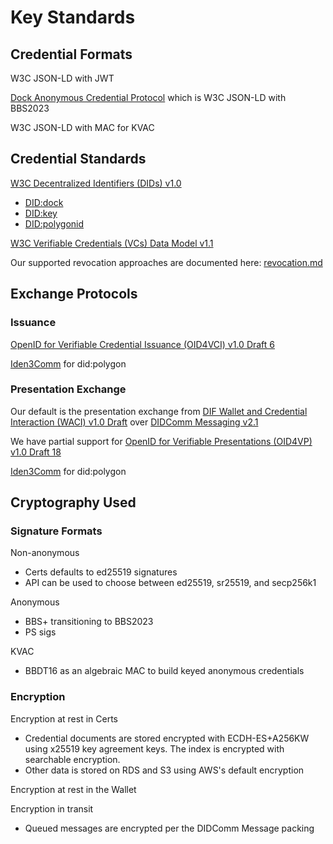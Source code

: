 # Key Standards

## Credential Formats

W3C JSON-LD with JWT

[Dock Anonymous Credential Protocol](https://github.com/docknetwork/crypto-wasm-ts/tree/master/src/anonymous-credentials) which is W3C JSON-LD with BBS2023

W3C JSON-LD with MAC for KVAC

## Credential Standards

[W3C Decentralized Identifiers (DIDs) v1.0](https://w3c.github.io/did-core/)

* [DID:dock](https://github.com/docknetwork/dock-did-driver/blob/master/Dock%20DID%20method%20specification.md)
* [DID:key](https://w3c-ccg.github.io/did-method-key/)
* [DID:polygonid](https://github.com/0xPolygonID/did-polygonid/blob/main/did-polygonid-method.md)

[W3C Verifiable Credentials (VCs) Data Model v1.1](https://www.w3.org/TR/2022/REC-vc-data-model-20220303/)

Our supported revocation approaches are documented here:  [revocation.md](revocation.md "mention")

## Exchange Protocols

### Issuance

[OpenID for Verifiable Credential Issuance (OID4VCI) v1.0 Draft 6](https://openid.net/specs/openid-4-verifiable-credential-issuance-1\_0.html)

[Iden3Comm](https://devs.polygonid.com/docs/wallet/wallet-sdk/polygonid-sdk/iden3comm/overview/) for did:polygon

### Presentation Exchange

Our default is the presentation exchange from [DIF Wallet and Credential Interaction (WACI) v1.0 Draft](https://identity.foundation/waci-didcomm/) over [DIDComm Messaging v2.1](https://identity.foundation/didcomm-messaging/spec/v2.1)

We have partial support for [OpenID for Verifiable Presentations (OID4VP) v1.0 Draft 18](https://openid.net/specs/openid-4-verifiable-presentations-1\_0.html)

[Iden3Comm](https://devs.polygonid.com/docs/wallet/wallet-sdk/polygonid-sdk/iden3comm/overview/) for did:polygon

## Cryptography Used

### Signature Formats

Non-anonymous

* Certs defaults to ed25519 signatures
* API can be used to choose between ed25519, sr25519, and secp256k1&#x20;

Anonymous

* BBS+ transitioning to BBS2023
* PS sigs

KVAC

* BBDT16 as an algebraic MAC to build keyed anonymous credentials

### Encryption

Encryption at rest in Certs

* Credential documents are stored encrypted with ECDH-ES+A256KW using x25519 key agreement keys. The index is encrypted with searchable encryption.
* Other data is stored on RDS and S3 using AWS's default encryption

Encryption at rest in the Wallet

Encryption in transit

* Queued messages are encrypted per the DIDComm Message packing
